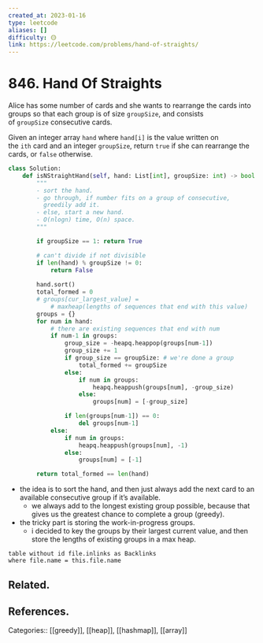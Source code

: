 ```yaml
---
created_at: 2023-01-16
type: leetcode
aliases: []
difficulty: 🟡
link: https://leetcode.com/problems/hand-of-straights/
---
```


# 846. Hand Of Straights

Alice has some number of cards and she wants to rearrange the cards into groups so that each group is of size `groupSize`, and consists of `groupSize` consecutive cards.

Given an integer array `hand` where `hand[i]` is the value written on the `ith` card and an integer `groupSize`, return `true` if she can rearrange the cards, or `false` otherwise.

```python
class Solution:
    def isNStraightHand(self, hand: List[int], groupSize: int) -> bool:
        """
        - sort the hand.
        - go through, if number fits on a group of consecutive,
          greedily add it.
        - else, start a new hand.
        - O(nlogn) time, O(n) space.
        """

        if groupSize == 1: return True

        # can't divide if not divisible
        if len(hand) % groupSize != 0:
            return False
        
        hand.sort()
        total_formed = 0
        # groups[cur_largest_value] =
            # maxheap(lengths of sequences that end with this value)
        groups = {}
        for num in hand:
            # there are existing sequences that end with num
            if num-1 in groups:
                group_size = -heapq.heappop(groups[num-1])
                group_size += 1
                if group_size == groupSize: # we're done a group
                    total_formed += groupSize
                else:
                    if num in groups:
                        heapq.heappush(groups[num], -group_size)
                    else:
                        groups[num] = [-group_size]

                if len(groups[num-1]) == 0:
                    del groups[num-1]
            else:
                if num in groups:
                    heapq.heappush(groups[num], -1)
                else:
                    groups[num] = [-1]

        return total_formed == len(hand)
```

- the idea is to sort the hand, and then just always add the next card to an available consecutive group if it’s available.
	- we always add to the longest existing group possible, because that gives us the greatest chance to complete a group (greedy).
- the tricky part is storing the work-in-progress groups.
	- i decided to key the groups by their largest current value, and then store the lengths of existing groups in a max heap.

```dataview
table without id file.inlinks as Backlinks
where file.name = this.file.name
```

## Related.

## References.

Categories:: [[greedy]], [[heap]], [[hashmap]], [[array]]
